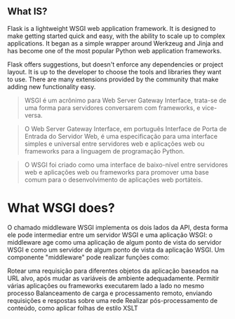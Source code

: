 ## What IS?
Flask is a lightweight WSGI web application framework. 
It is designed to make getting started quick and easy, with the ability to scale up to complex applications.
It began as a simple wrapper around Werkzeug and Jinja and has become one of the most popular Python web application frameworks.

Flask offers suggestions, but doesn't enforce any dependencies or project layout.
It is up to the developer to choose the tools and libraries they want to use.
There are many extensions provided by the community that make adding new functionality easy.


> WSGI é um acrônimo para Web Server Gateway Interface, trata-se de uma forma para servidores conversarem com frameworks, e vice-versa.

> O Web Server Gateway Interface, em português Interface de Porta de Entrada do Servidor Web, é uma especificação para uma interface simples e universal entre servidores web e aplicações web ou frameworks para a linguagem de programação Python.

> O WSGI foi criado como uma interface de baixo-nível entre servidores web e aplicações web ou frameworks para promover uma base comum para o desenvolvimento de aplicações web portáteis.


# What WSGI does?

O chamado middleware WSGI implementa os dois lados da API, desta forma ele pode intermediar entre um servidor WSGI e uma aplicação WSGI: o middleware age como uma aplicação de algum ponto de vista do servidor WSGI e como um servidor de algum ponto de vista da aplicação WSGI. Um componente "middleware" pode realizar funções como:

Rotear uma requisição para diferentes objetos da aplicação baseados na URL alvo, após mudar as variáveis de ambiente adequadamente.
Permitir várias aplicações ou frameworks executarem lado a lado no mesmo processo
Balanceamento de carga e processamento remoto, enviando requisições e respostas sobre uma rede
Realizar pós-processamento de conteúdo, como aplicar folhas de estilo XSLT

<!--
from flask import Flask, escape, request

app = Flask(__name__)

@app.route('/')
def hello():
    name = request.args.get("name", "World")
    return f'Hello, {escape(name)}!'

-->